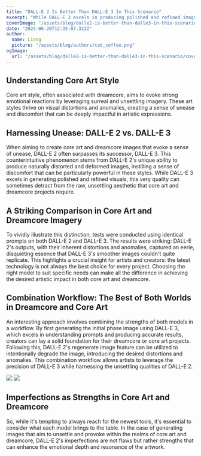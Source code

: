 ```yaml
---
title: "DALL-E 2 Is Better Than DALL-E 3 In This Scenario"
excerpt: "While DALL-E 3 excels in producing polished and refined images, it sometimes falls short in creating the raw, unsettling aesthetic needed for core art and dreamcore projects."
coverImage: "/assets/blog/dalle2-is-better-than-dalle3-in-this-scenario/cover.png"
date: "2024-06-20T12:35:07.322Z"
author:
  name: Liang
  picture: "/assets/blog/authors/cat_coffee.png"
ogImage:
  url: "/assets/blog/dalle2-is-better-than-dalle3-in-this-scenario/cover.png"
---
```

## Understanding Core Art Style
Core art style, often associated with dreamcore, aims to evoke strong emotional reactions by leveraging surreal and unsettling imagery. These art styles thrive on visual distortions and anomalies, creating a sense of unease and discomfort that can be deeply impactful in artistic expressions.

## Harnessing Unease: DALL-E 2 vs. DALL-E 3
When aiming to create core art and dreamcore images that evoke a sense of unease, DALL-E 2 often surpasses its successor, DALL-E 3. This counterintuitive phenomenon stems from DALL-E 2's unique ability to produce naturally distorted and deformed images, instilling a sense of discomfort that can be particularly powerful in these styles. While DALL-E 3 excels in generating polished and refined visuals, this very quality can sometimes detract from the raw, unsettling aesthetic that core art and dreamcore projects require.

## A Striking Comparison in Core Art and Dreamcore Imagery
To vividly illustrate this distinction, tests were conducted using identical prompts on both DALL-E 2 and DALL-E 3. The results were striking: DALL-E 2's outputs, with their inherent distortions and anomalies, captured an eerie, disquieting essence that DALL-E 3's smoother images couldn't quite replicate. This highlights a crucial insight for artists and creators: the latest technology is not always the best choice for every project. Choosing the right model to suit specific needs can make all the difference in achieving the desired artistic impact in both core art and dreamcore.

## Combination Workflow: The Best of Both Worlds in Dreamcore and Core Art
An interesting approach involves combining the strengths of both models in a workflow. By first generating the initial phase image using DALL-E 3, which excels in understanding prompts and producing accurate results, creators can lay a solid foundation for their dreamcore or core art projects. Following this, DALL-E 2's regenerate image feature can be utilized to intentionally degrade the image, introducing the desired distortions and anomalies. This combination workflow allows artists to leverage the precision of DALL-E 3 while harnessing the unsettling qualities of DALL-E 2.

![](/assets/blog/dalle2-is-better-than-dalle3-in-this-scenario/dalle2-example.jpg)
![](/assets/blog/dalle2-is-better-than-dalle3-in-this-scenario/dalle3-example.jpg)

## Imperfections as Strengths in Core Art and Dreamcore
So, while it's tempting to always reach for the newest tools, it's essential to consider what each model brings to the table. In the case of generating images that aim to unsettle and provoke within the realms of core art and dreamcore, DALL-E 2's imperfections are not flaws but rather strengths that can enhance the emotional depth and resonance of the artwork.